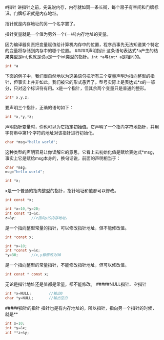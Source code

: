#指针
讲指针之前，先说说内存，内存就如同一条长街，每个房子有空间和门牌标识。门牌标识就是内存地址。

指针就是内存地址的另一个名字罢了。

指针变量就是一个值为另外一个(一些)内存地址的变量。

因为编译器负责把变量赋值给计算机内存中的位置，程序员事先无法知道某个特定的变量将存储到内存中的哪个位置。
#####声明指针
这条语句表达式*a产生的结果类型是int,也就是说a是一个int类型的指针。`int *a`与`int* a`是相同的。
```c
int *a
```
下面的例子中，我们很自然地以为这条语句把所有三个变量声明为指向整型的指针，但事实上并非如此。我们被它的形式愚弄了。型号实际上是表达式*x的一部分，只对这个标识符有用。x是一个指针，但其余两个变量只是普通的整形。
```c
int* x,y,z;
```
要声明三个指针，正确的语句如下：
```c
int *x,*y,*z;
```
声明指针变量时，你也可以为它指定初始值。它声明了一个指向字符地指针，并用字符串中第1个字符的地址对该指针进行初始化。
```c
char *msg="hello world";
```
这种类型的声明容易让你误解它的意思，它看上去初始化值是赋给表达式*msg，事实上它是赋给msg本身的，换句话说，前面的声明相当于：
```c
char *msg;
msg="hello world";
```
```c
int *x;
```
x是一个普通的指向整型的指针，指针地址和值都可以修改。
```c
int const *x;
```
```c
int *x=10,*y=20;
int const *z=&x;
z=&y;		//z指向y的内存地址。
```
是一个指向整型常量的指针，可以修改指针地址，但不能修改值。
```c
int *const x;
```
```c
int *x=10;
int *const y=&x;
*y=30;		//x,y都修改为30
```
是一个指向整型的常量指针，不能修改指针地址，但可以修改值。
```c
int const * const x;
```
无论是指针地址还是值都是常量，都不能修改。
#####NULL指针、空指针
```c
int *x=NULL;		//输出0
char *y=NULL;		//输出空白
```
#####指针的指针
指针也是有内存地址的，所以指针，指向另一个指针的时候，就是**
```c
int x=10;
int *y=&x;
int **z=&y;
```
